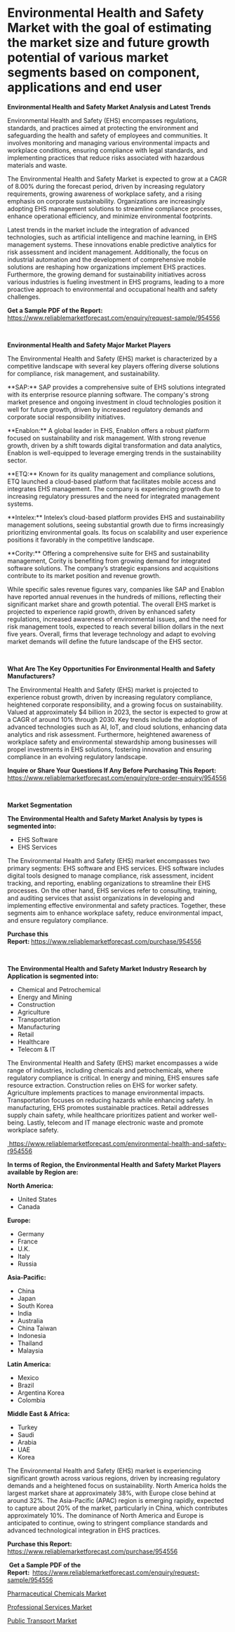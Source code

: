 <p><h1>Environmental Health and Safety Market with the goal of estimating the market size and future growth potential of various market segments based on component, applications and end user</h1></p><p><strong>Environmental Health and Safety Market Analysis and Latest Trends</strong></p>
<p><p>Environmental Health and Safety (EHS) encompasses regulations, standards, and practices aimed at protecting the environment and safeguarding the health and safety of employees and communities. It involves monitoring and managing various environmental impacts and workplace conditions, ensuring compliance with legal standards, and implementing practices that reduce risks associated with hazardous materials and waste.</p><p>The Environmental Health and Safety Market is expected to grow at a CAGR of 8.00% during the forecast period, driven by increasing regulatory requirements, growing awareness of workplace safety, and a rising emphasis on corporate sustainability. Organizations are increasingly adopting EHS management solutions to streamline compliance processes, enhance operational efficiency, and minimize environmental footprints.</p><p>Latest trends in the market include the integration of advanced technologies, such as artificial intelligence and machine learning, in EHS management systems. These innovations enable predictive analytics for risk assessment and incident management. Additionally, the focus on industrial automation and the development of comprehensive mobile solutions are reshaping how organizations implement EHS practices. Furthermore, the growing demand for sustainability initiatives across various industries is fueling investment in EHS programs, leading to a more proactive approach to environmental and occupational health and safety challenges.</p></p>
<p><strong>Get a Sample PDF of the Report:&nbsp;</strong> <a href="https://www.reliablemarketforecast.com/enquiry/request-sample/954556?utm_campaign=1833&utm_medium=2&utm_source=Github&utm_content=ia&utm_term=05032025&utm_id=environmental-health-and-safety">https://www.reliablemarketforecast.com/enquiry/request-sample/954556</a></p>
<p>&nbsp;</p>
<p><strong>Environmental Health and Safety Major Market Players</strong></p>
<p><p>The Environmental Health and Safety (EHS) market is characterized by a competitive landscape with several key players offering diverse solutions for compliance, risk management, and sustainability.</p><p>**SAP:** SAP provides a comprehensive suite of EHS solutions integrated with its enterprise resource planning software. The company's strong market presence and ongoing investment in cloud technologies position it well for future growth, driven by increased regulatory demands and corporate social responsibility initiatives. </p><p>**Enablon:** A global leader in EHS, Enablon offers a robust platform focused on sustainability and risk management. With strong revenue growth, driven by a shift towards digital transformation and data analytics, Enablon is well-equipped to leverage emerging trends in the sustainability sector.</p><p>**ETQ:** Known for its quality management and compliance solutions, ETQ launched a cloud-based platform that facilitates mobile access and integrates EHS management. The company is experiencing growth due to increasing regulatory pressures and the need for integrated management systems.</p><p>**Intelex:** Intelex’s cloud-based platform provides EHS and sustainability management solutions, seeing substantial growth due to firms increasingly prioritizing environmental goals. Its focus on scalability and user experience positions it favorably in the competitive landscape.</p><p>**Cority:** Offering a comprehensive suite for EHS and sustainability management, Cority is benefiting from growing demand for integrated software solutions. The company’s strategic expansions and acquisitions contribute to its market position and revenue growth.</p><p>While specific sales revenue figures vary, companies like SAP and Enablon have reported annual revenues in the hundreds of millions, reflecting their significant market share and growth potential. The overall EHS market is projected to experience rapid growth, driven by enhanced safety regulations, increased awareness of environmental issues, and the need for risk management tools, expected to reach several billion dollars in the next five years. Overall, firms that leverage technology and adapt to evolving market demands will define the future landscape of the EHS sector.</p></p>
<p>&nbsp;</p>
<p><strong>What Are The Key Opportunities For Environmental Health and Safety Manufacturers?</strong></p>
<p><p>The Environmental Health and Safety (EHS) market is projected to experience robust growth, driven by increasing regulatory compliance, heightened corporate responsibility, and a growing focus on sustainability. Valued at approximately $4 billion in 2023, the sector is expected to grow at a CAGR of around 10% through 2030. Key trends include the adoption of advanced technologies such as AI, IoT, and cloud solutions, enhancing data analytics and risk assessment. Furthermore, heightened awareness of workplace safety and environmental stewardship among businesses will propel investments in EHS solutions, fostering innovation and ensuring compliance in an evolving regulatory landscape.</p></p>
<p><strong>Inquire or Share Your Questions If Any Before Purchasing This Report:</strong> <a href="https://www.reliablemarketforecast.com/enquiry/pre-order-enquiry/954556?utm_campaign=1833&utm_medium=2&utm_source=Github&utm_content=ia&utm_term=05032025&utm_id=environmental-health-and-safety">https://www.reliablemarketforecast.com/enquiry/pre-order-enquiry/954556</a></p>
<p>&nbsp;</p>
<p><strong>Market Segmentation</strong></p>
<p><strong>The Environmental Health and Safety Market Analysis by types is segmented into:</strong></p>
<p><ul><li>EHS Software</li><li>EHS Services</li></ul></p>
<p><p>The Environmental Health and Safety (EHS) market encompasses two primary segments: EHS software and EHS services. EHS software includes digital tools designed to manage compliance, risk assessment, incident tracking, and reporting, enabling organizations to streamline their EHS processes. On the other hand, EHS services refer to consulting, training, and auditing services that assist organizations in developing and implementing effective environmental and safety practices. Together, these segments aim to enhance workplace safety, reduce environmental impact, and ensure regulatory compliance.</p></p>
<p><strong>Purchase this Report:&nbsp;</strong><a href="https://www.reliablemarketforecast.com/purchase/954556?utm_campaign=1833&utm_medium=2&utm_source=Github&utm_content=ia&utm_term=05032025&utm_id=environmental-health-and-safety">https://www.reliablemarketforecast.com/purchase/954556</a></p>
<p>&nbsp;</p>
<p><strong>The Environmental Health and Safety Market Industry Research by Application is segmented into:</strong></p>
<p><ul><li>Chemical and Petrochemical</li><li>Energy and Mining</li><li>Construction</li><li>Agriculture</li><li>Transportation</li><li>Manufacturing</li><li>Retail</li><li>Healthcare</li><li>Telecom & IT</li></ul></p>
<p><p>The Environmental Health and Safety (EHS) market encompasses a wide range of industries, including chemicals and petrochemicals, where regulatory compliance is critical. In energy and mining, EHS ensures safe resource extraction. Construction relies on EHS for worker safety. Agriculture implements practices to manage environmental impacts. Transportation focuses on reducing hazards while enhancing safety. In manufacturing, EHS promotes sustainable practices. Retail addresses supply chain safety, while healthcare prioritizes patient and worker well-being. Lastly, telecom and IT manage electronic waste and promote workplace safety.</p></p>
<p><a href="https://www.reliablemarketforecast.com/environmental-health-and-safety-r954556?utm_campaign=1833&utm_medium=2&utm_source=Github&utm_content=ia&utm_term=05032025&utm_id=environmental-health-and-safety">&nbsp;https://www.reliablemarketforecast.com/environmental-health-and-safety-r954556</a></p>
<p><strong>In terms of Region, the Environmental Health and Safety Market Players available by Region are:</strong></p>
<p>
    <p> <strong> North America: </strong>
        <ul>
            <li>United States</li>
            <li>Canada</li>
        </ul>
        </p> 
    <p> <strong> Europe: </strong>
        <ul>
            <li>Germany</li>
            <li>France</li>
            <li>U.K.</li>
            <li>Italy</li>
            <li>Russia</li>
        </ul>
        </p> 
    <p> <strong> Asia-Pacific: </strong>
        <ul>
            <li>China</li>
            <li>Japan</li>
            <li>South Korea</li>
            <li>India</li>
            <li>Australia</li>
            <li>China Taiwan</li>
            <li>Indonesia</li>
            <li>Thailand</li>
            <li>Malaysia</li>
        </ul>
        </p> 
    <p> <strong> Latin America: </strong>
        <ul>
            <li>Mexico</li>
            <li>Brazil</li>
            <li>Argentina Korea</li>
            <li>Colombia</li>
        </ul>
        </p> 
    <p> <strong> Middle East & Africa: </strong>
        <ul>
            <li>Turkey</li>
            <li>Saudi</li>
            <li>Arabia</li>
            <li>UAE</li>
            <li>Korea</li>
        </ul>
    </p>
    </p>
<p><p>The Environmental Health and Safety (EHS) market is experiencing significant growth across various regions, driven by increasing regulatory demands and a heightened focus on sustainability. North America holds the largest market share at approximately 38%, with Europe close behind at around 32%. The Asia-Pacific (APAC) region is emerging rapidly, expected to capture about 20% of the market, particularly in China, which contributes approximately 10%. The dominance of North America and Europe is anticipated to continue, owing to stringent compliance standards and advanced technological integration in EHS practices.</p></p>
<p><strong>Purchase this Report: </strong><a href="https://www.reliablemarketforecast.com/purchase/954556?utm_campaign=1833&utm_medium=2&utm_source=Github&utm_content=ia&utm_term=05032025&utm_id=environmental-health-and-safety">https://www.reliablemarketforecast.com/purchase/954556</a></p>
<p>&nbsp;<strong>Get a Sample PDF of the Report:&nbsp;&nbsp;</strong><a href="https://www.reliablemarketforecast.com/enquiry/request-sample/954556?utm_campaign=1833&utm_medium=2&utm_source=Github&utm_content=ia&utm_term=05032025&utm_id=environmental-health-and-safety">https://www.reliablemarketforecast.com/enquiry/request-sample/954556</a></p>
<p><strong></strong></p>
<p><p><a href="https://github.com/cagleplittrw/Market-Research-Report-List-1/blob/main/pharmaceutical-chemicals-market.md?utm_campaign=1833&utm_medium=2&utm_source=Github&utm_content=ia&utm_term=05032025&utm_id=environmental-health-and-safety">Pharmaceutical Chemicals Market</a></p><p><a href="https://github.com/dahcheeviola/Market-Research-Report-List-1/blob/main/professional-services-market.md?utm_campaign=1833&utm_medium=2&utm_source=Github&utm_content=ia&utm_term=05032025&utm_id=environmental-health-and-safety">Professional Services Market</a></p><p><a href="https://github.com/juniordelafrance/Market-Research-Report-List-5/blob/main/public-transport-market.md?utm_campaign=1833&utm_medium=2&utm_source=Github&utm_content=ia&utm_term=05032025&utm_id=environmental-health-and-safety">Public Transport Market</a></p></p>